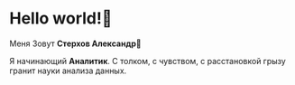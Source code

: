 # Hello world!🖖

Меня Зовут **Стерхов Александр🙋**
 
Я начинающий **Аналитик**. С толком, с чувством, с расстановкой грызу гранит науки анализа данных.
